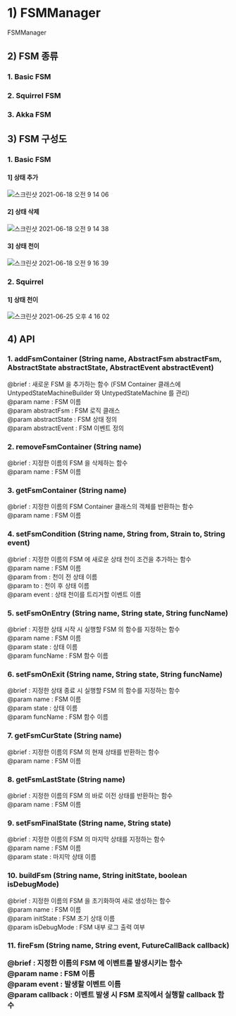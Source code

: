# 1) FSMManager
FSMManager
  
  
## 2) FSM 종류
### 1. Basic FSM
### 2. Squirrel FSM
### 3. Akka FSM
  
  
## 3) FSM 구성도
### 1. Basic FSM
#### 1] 상태 추가
![스크린샷 2021-06-18 오전 9 14 06](https://user-images.githubusercontent.com/37236920/122487505-665a8b80-d016-11eb-9e32-21edc122fa7d.png)
  
#### 2] 상태 삭제
![스크린샷 2021-06-18 오전 9 14 38](https://user-images.githubusercontent.com/37236920/122487536-796d5b80-d016-11eb-856f-caf3c86c6718.png)
  
#### 3] 상태 천이
![스크린샷 2021-06-18 오전 9 16 39](https://user-images.githubusercontent.com/37236920/122487670-c18c7e00-d016-11eb-9ee7-449bfa547fa0.png)
  
### 2. Squirrel 
#### 1] 상태 천이
![스크린샷 2021-06-25 오후 4 16 02](https://user-images.githubusercontent.com/37236920/123386348-87e8e380-d5d1-11eb-827f-47df382f319e.png)
  
  
## 4) API
### 1. addFsmContainer (String name, AbstractFsm abstractFsm, AbstractState abstractState, AbstractEvent abstractEvent)
@brief : 새로운 FSM 을 추가하는 함수 (FSM Container 클래스에 UntypedStateMachineBuilder 와 UntypedStateMachine 를 관리)  
@param name : FSM 이름  
@param abstractFsm : FSM 로직 클래스  
@param abstractState : FSM 상태 정의  
@param abstractEvent : FSM 이벤트 정의  
  
### 2. removeFsmContainer (String name)  
@brief : 지정한 이름의 FSM 을 삭제하는 함수  
@param name : FSM 이름  
  
### 3. getFsmContainer (String name)  
@brief : 지정한 이름의 FSM Container 클래스의 객체를 반환하는 함수  
@param name : FSM 이름  
  
### 4. setFsmCondition (String name, String from, Strain to, String event)  
@brief : 지정한 이름의 FSM 에 새로운 상태 천이 조건을 추가하는 함수  
@param name : FSM 이름  
@param from : 천이 전 상태 이름  
@param to : 천이 후 상태 이름  
@param event : 상태 천이를 트리거할 이벤트 이름  
  
### 5. setFsmOnEntry (String name, String state, String funcName)  
@brief : 지정한 상태 시작 시 실행할 FSM 의 함수를 지정하는 함수  
@param name : FSM 이름  
@param state : 상태 이름  
@param funcName : FSM 함수 이름  
  
### 6. setFsmOnExit (String name, String state, String funcName)  
@brief : 지정한 상태 종료 시 실행할 FSM 의 함수를 지정하는 함수  
@param name : FSM 이름  
@param state : 상태 이름  
@param funcName : FSM 함수 이름  
  
### 7. getFsmCurState (String name)  
@brief : 지정한 이름의 FSM 의 현재 상태를 반환하는 함수  
@param name : FSM 이름  
  
### 8. getFsmLastState (String name)  
@brief : 지정한 이름의 FSM 의 바로 이전 상태를 반환하는 함수  
@param name : FSM 이름  
  
### 9. setFsmFinalState (String name, String state)  
@brief : 지정한 이름의 FSM 의 마지막 상태를 지정하는 함수  
@param name : FSM 이름  
@param state : 마지막 상태 이름  
  
### 10. buildFsm (String name, String initState, boolean isDebugMode)  
@brief : 지정한 이름의 FSM 을 초기화하여 새로 생성하는 함수  
@param name : FSM 이름  
@param initState : FSM 초기 상태 이름  
@param isDebugMode : FSM 내부 로그 출력 여부  
  
### 11. fireFsm (String name, String event, FutureCallBack<Object> callback)  
@brief : 지정한 이름의 FSM 에 이벤트를 발생시키는 함수  
@param name : FSM 이름  
@param event : 발생할 이벤트 이름  
@param callback : 이벤트 발생 시 FSM 로직에서 실행할 callback 함수  
  
